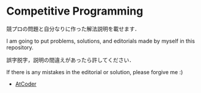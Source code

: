 # Competitive Programming

競プロの問題と自分なりに作った解法説明を載せます．

I am going to put problems, solutions, and editorials made by myself in this repository.

誤字脱字，説明の間違えがあったら許してください．

If there is any mistakes in the editorial or solution, please forgive me :)

- [AtCoder](./AtCoder/)
